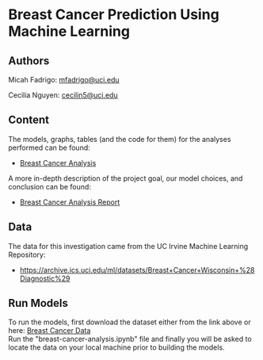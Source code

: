 # Breast Cancer Prediction Using Machine Learning

## Authors

Micah Fadrigo: mfadrigo@uci.edu

Cecilia Nguyen: cecilin5@uci.edu

## Content

The models, graphs, tables (and the code for them) for the analyses performed can be found:
- [Breast Cancer Analysis](breast_cancer_analysis.ipynb)  

A more in-depth description of the project goal, our model choices, and conclusion can be found:
- [Breast Cancer Analysis Report](final-report.pdf) 


## Data

The data for this investigation came from the UC Irvine Machine Learning Repository:
- https://archive.ics.uci.edu/ml/datasets/Breast+Cancer+Wisconsin+%28Diagnostic%29

## Run Models

To run the models, first download the dataset either from the link above or here: [Breast Cancer Data](data.csv)  
Run the "breast-cancer-analysis.ipynb" file and finally you will be asked to locate the data on your local machine prior to building the models.
